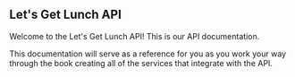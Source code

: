 ## Let's Get Lunch API

Welcome to the Let's Get Lunch API! This is our API documentation.

This documentation will serve as a reference for you as you work your way through the book creating all of the services that integrate with the API.